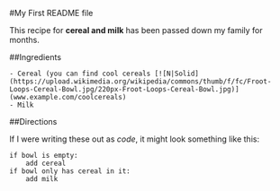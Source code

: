 #My First README file

This recipe for **cereal and milk** has been passed down my family for months.

##Ingredients


    - Cereal (you can find cool cereals [![N|Solid](https://upload.wikimedia.org/wikipedia/commons/thumb/f/fc/Froot-Loops-Cereal-Bowl.jpg/220px-Froot-Loops-Cereal-Bowl.jpg)](www.example.com/coolcereals)
    - Milk


##Directions

If I were writing these out as _code_, it might look something like this:
```
if bowl is empty:
    add cereal
if bowl only has cereal in it:
    add milk
```
